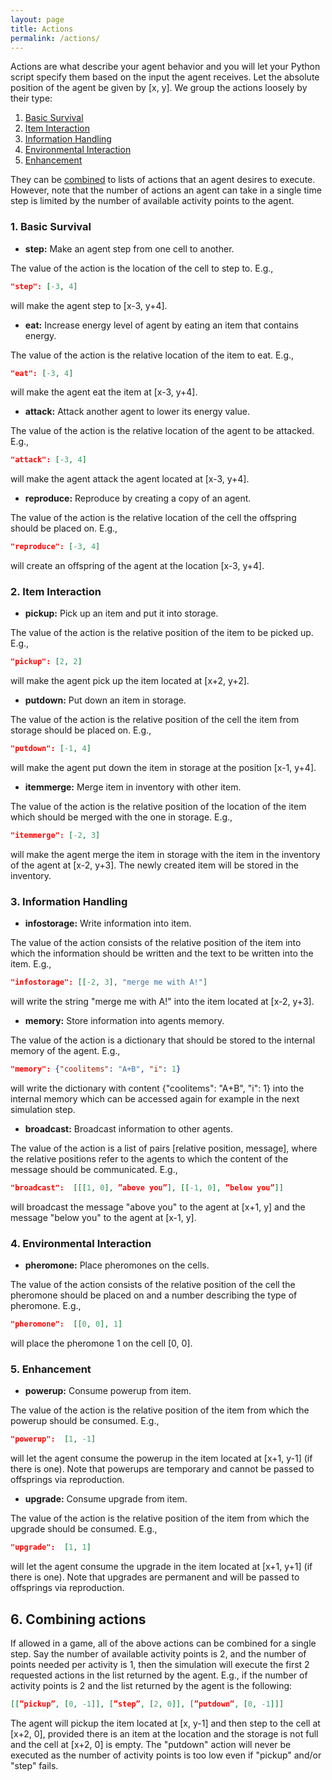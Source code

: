 ```yaml
---
layout: page
title: Actions
permalink: /actions/
---
```


Actions are what describe your agent behavior and you will let your Python script specify them based on the input the agent receives. Let the absolute position of the agent be given by \[x, y\]. We group the actions loosely by their type:

1. [Basic Survival](#1-basic-survival)
2. [Item Interaction](#2-item-interaction)
3. [Information Handling](#3-information-handling)
4. [Environmental Interaction](#4-environmental-interaction)
5. [Enhancement](#5-enhancement)

They can be [combined](#6-combining-actions) to lists of actions that an agent desires to execute. However, note that the number of actions an agent can take in a single time step is limited by the number of available activity points to
the agent.

### 1. Basic Survival

- **step:** Make an agent step from one cell to another.  

The value of the action is the location of the cell to step to. E.g.,

```json
"step": [-3, 4]
```

will make the agent step to \[x-3, y+4\].

- **eat:** Increase energy level of agent by eating an item that contains energy.

The value of the action is the relative location of the item to eat. E.g.,

```json
"eat": [-3, 4]
```

will make the agent eat the item at \[x-3, y+4\].

- **attack:** Attack another agent to lower its energy value.

The value of the action is the relative location of the agent to be attacked. E.g.,

```json
"attack": [-3, 4]
```

will make the agent attack the agent located at \[x-3, y+4\].

- **reproduce:** Reproduce by creating a copy of an agent.

The value of the action is the relative location of the cell the offspring should be placed on. E.g.,

```json
"reproduce": [-3, 4]
```

will create an offspring of the agent at the location \[x-3, y+4\].

### 2. Item Interaction

- **pickup:** Pick up an item and put it into storage.

The value of the action is the relative position of the item to be picked up. E.g.,

```json
"pickup": [2, 2]
```

will make the agent pick up the item located at \[x+2, y+2\].

- **putdown:** Put down an item in storage.

The value of the action is the relative position of the cell the item from storage should be placed on. E.g.,

```json
"putdown": [-1, 4]
```

will make the agent put down the item in storage at the position \[x-1, y+4\].

- **itemmerge:** Merge item in inventory with other item.

The value of the action is the relative position of the location of the item which should be merged with the one in storage. E.g.,

```json
"itemmerge": [-2, 3]
```

will make the agent merge the item in storage with the item in the inventory of the agent at \[x-2, y+3\]. The newly created item will be stored in the inventory.

### 3. Information Handling

- **infostorage:** Write information into item.

The value of the action consists of the relative position of the item into which the information should be written and the text to be written into the item. E.g.,

```json
"infostorage": [[-2, 3], "merge me with A!"]
```

will write the string "merge me with A!" into the item located at \[x-2, y+3\].

- **memory:** Store information into agents memory.

The value of the action is a dictionary that should be stored to the internal memory of the agent. E.g.,

```json
"memory": {"coolitems": "A+B", "i": 1}
```

will write the dictionary with content {"coolitems": "A+B", "i": 1} into the internal memory which can be accessed again for example in the next simulation step.

- **broadcast:** Broadcast information to other agents.

The value of the action is a list of pairs \[relative position, message\], where the relative positions refer to the agents to which the content of the message should be communicated. E.g.,

```json
"broadcast":  [[[1, 0], ”above you”], [[-1, 0], ”below you”]]
```

will broadcast the message "above you" to the agent at \[x+1, y\] and the message "below you" to the agent at \[x-1, y\].

### 4. Environmental Interaction

- **pheromone:** Place pheromones on the cells.

The value of the action consists of the relative position of the cell the pheromone should be placed on and a number describing the type of pheromone. E.g.,

```json
"pheromone":  [[0, 0], 1]  
```

will place the pheromone 1 on the cell \[0, 0\].

### 5. Enhancement

- **powerup:** Consume powerup from item.

The value of the action is the relative position of the item from which the powerup should be consumed. E.g.,

```json
"powerup":  [1, -1] 
```

will let the agent consume the powerup in the item located at \[x+1, y-1\] (if there is one). Note that powerups are temporary and cannot be passed to offsprings via reproduction.

- **upgrade:** Consume upgrade from item.

The value of the action is the relative position of the item from which the upgrade should be consumed. E.g.,

```json
"upgrade":  [1, 1] 
```

will let the agent consume the upgrade in the item located at \[x+1, y+1\] (if there is one). Note that upgrades are permanent and will be passed to offsprings via reproduction.

## 6. Combining actions

If allowed in a game, all of the above actions can be combined for a single step. Say the number of available activity points is 2, and the number of points needed per activity is 1, then the simulation will execute the first 2 requested actions in the list returned by the agent. E.g., if the number of activity points is 2 and the list returned by the agent is the following:

```json
[[”pickup”, [0, -1]], [”step”, [2, 0]], [”putdown”, [0, -1]]]
```

The agent will pickup the item located at \[x, y-1\] and then step to the cell at \[x+2, 0\], provided there is an item at the location and the storage is not full and the cell at \[x+2, 0\] is empty. The "putdown" action will never be executed as the number of activity points is too low even if "pickup" and/or "step" fails.

